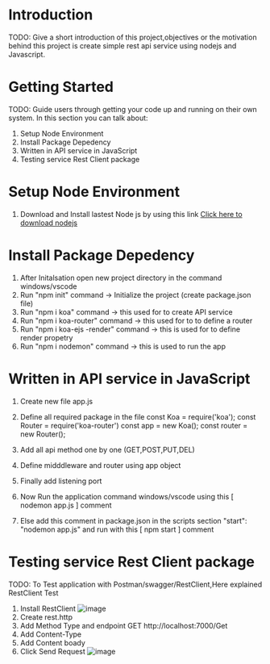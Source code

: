 # Introduction 
TODO: Give a short introduction of this project,objectives or the motivation behind this project is create simple rest api service using nodejs and Javascript. 

# Getting Started
TODO: Guide users through getting your code up and running on their own system. In this section you can talk about:
1.	Setup Node Environment
2.  Install Package Depedency 
3.	Written in API service in JavaScript
4.  Testing service Rest Client package

# Setup Node Environment
 1. Download and Install lastest Node js by using this link [Click here to download nodejs](https://nodejs.org/en/download/) 
# Install Package Depedency 
1.	After Initalsation open new project directory in the command windows/vscode
2.	Run  "npm init" command -> Initialize the project (create package.json file)
3.	Run  "npm  i koa" command -> this used for to create API service
4.	Run  "npm i koa-router" command -> this used for to to define a router
5.	Run  "npm i koa-ejs -render" command -> this is used for to define render propetry
6.	Run  "npm i nodemon" command -> this is used to run the app
# Written in API service in JavaScript
1.	Create new file app.js
2.	Define all required package in the file
         const Koa = require('koa');
         const Router = require('koa-router')
         const app = new Koa();
         const router = new Router();
      
3.	Add all api method one by one (GET,POST,PUT,DEL)
4.  Define midddleware and router using app object
5.	Finally add listening port
7.  Now Run the application command windows/vscode using this [ nodemon app.js ] comment
    
8. Else  add this comment in package.json in the scripts section "start": "nodemon app.js" and run with this [ npm start ] comment 
   
# Testing service Rest Client package
TODO: To Test application with Postman/swagger/RestClient,Here explained RestClient Test 
1.	Install RestClient ![image](https://user-images.githubusercontent.com/24937459/146165270-d212b037-3db4-4b82-9f25-5e51db9f63b0.png)
2.  Create rest.http
3.	Add Method Type and endpoint 
      GET  http://localhost:7000/Get
4.	Add Content-Type
5.	Add Content boady
6.	Click Send Request 
 ![image](https://user-images.githubusercontent.com/24937459/146163621-85119889-fe99-4194-918b-e9118dd5ab44.png)

